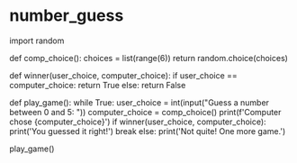 # number_guess

import random

def comp_choice():
  choices = list(range(6))
  return random.choice(choices)

def winner(user_choice, computer_choice):
  if user_choice == computer_choice:
    return True
  else:
    return False

def play_game():
  while True:
   user_choice = int(input("Guess a number between 0 and 5: "))
   computer_choice = comp_choice()
   print(f'Computer chose {computer_choice}')
   if winner(user_choice, computer_choice):
     print('You guessed it right!')
     break
   else:
     print('Not quite! One more game.')

play_game()
